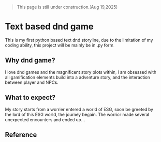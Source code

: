 > This page is still under construction.(Aug 19,2025) 
# Text based dnd game
This is my first python based text dnd storyline, due to the limitation of my coding ability, this project will be mainly be in .py form.
## Why dnd game?
I love dnd games and the magnificent story plots within, I am obsessed with all gamification elements build into a adventure story, and the interaction between player and NPCs.
## What to expect?
My story starts from a worrier entered a world of ESG, soon be greeted by the lord of this ESG world, the journey begain. The worrior made several unexpected encounters and ended up...

## Reference
